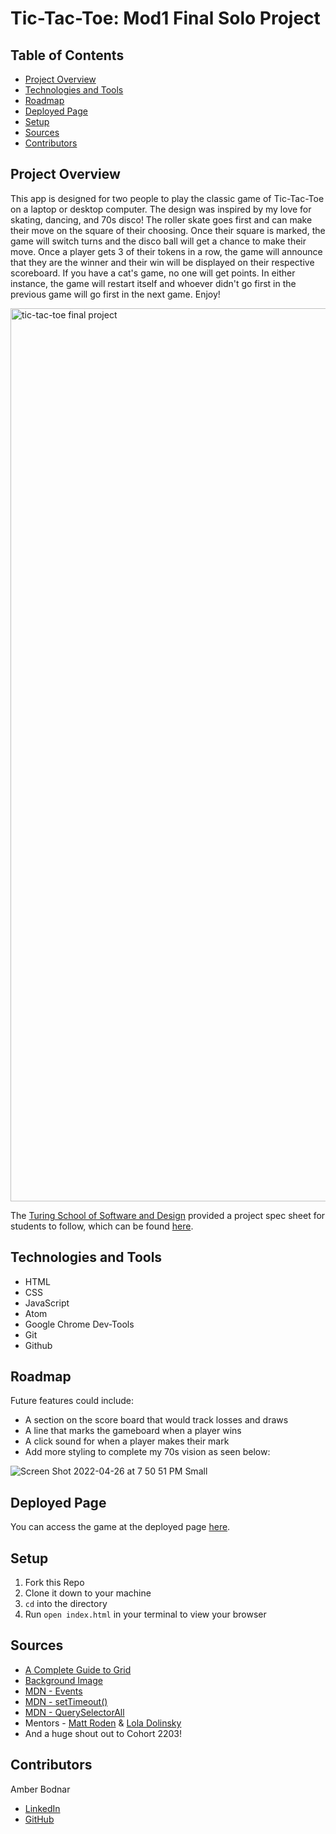 # Tic-Tac-Toe: Mod1 Final Solo Project

## Table of Contents
- [Project Overview](#project-overview)
- [Technologies and Tools](#technologies-and-tools)
- [Roadmap](#roadmap)
- [Deployed Page](#deployed-page)
- [Setup](#setup)
- [Sources](#sources)
- [Contributors](#contributors)

## Project Overview
This app is designed for two people to play the classic game of Tic-Tac-Toe on a laptop or desktop computer. The design was inspired by my love for skating, dancing, and 70s disco! The roller skate goes first and can make their move on the square of their choosing. Once their square is marked, the game will switch turns and the disco ball will get a chance to make their move. Once a player gets 3 of their tokens in a row, the game will announce that they are the winner and their win will be displayed on their respective scoreboard. If you have a cat's game, no one will get points. In either instance, the game will restart itself and whoever didn't go first in the previous game will go first in the next game. Enjoy!

<img width="1429" alt="tic-tac-toe final project" src="https://user-images.githubusercontent.com/99693359/165407515-04322670-5716-4632-b914-e71339109f6a.png">

The [Turing School of Software and Design](https://turing.edu/) provided a project spec sheet for students to follow, which can be found [here](https://frontend.turing.edu/projects/module-1/tic-tac-toe-solo-v2.html).

## Technologies and Tools
* HTML
* CSS
* JavaScript
* Atom
* Google Chrome Dev-Tools
* Git
* Github

## Roadmap
Future features could include:
* A section on the score board that would track losses and draws
* A line that marks the gameboard when a player wins
* A click sound for when a player makes their mark
* Add more styling to complete my 70s vision as seen below:

![Screen Shot 2022-04-26 at 7 50 51 PM Small](https://user-images.githubusercontent.com/99693359/165412303-7e176366-4f14-47e5-bc7a-56c4c4a9664f.jpeg)

## Deployed Page
You can access the game at the deployed page [here](https://abodnar1.github.io/Tic-Tac-Toe/).

## Setup
1. Fork this Repo
2. Clone it down to your machine
3. `cd` into the directory
4. Run `open index.html` in your terminal to view your browser

## Sources
* [A Complete Guide to Grid](https://css-tricks.com/snippets/css/complete-guide-grid/#aa-grid-properties)
* [Background Image](https://static.vecteezy.com/system/resources/previews/000/364/769/large_2x/retro-background-vector.jpg)
* [MDN - Events](https://developer.mozilla.org/en-US/docs/Web/API/Event)
* [MDN - setTimeout()](https://developer.mozilla.org/en-US/docs/Web/API/setTimeout)
* [MDN - QuerySelectorAll](https://developer.mozilla.org/en-US/docs/Web/API/Document/querySelectorAll)
* Mentors - [Matt Roden](https://www.linkedin.com/in/matt-roden-35bb3413b/) & [Lola Dolinsky](https://www.linkedin.com/in/lola-dolinsky/)
* And a huge shout out to Cohort 2203!

## Contributors
Amber Bodnar
* [LinkedIn](https://www.linkedin.com/in/amberbodnar/)
* [GitHub](https://github.com/abodnar1)

